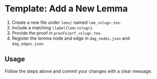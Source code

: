 # Template: Add a New Lemma

1. Create a new file under `lems/` named `lem_<slug>.tex`.
2. Include a matching `\label{lem:<slug>}`.
3. Provide the proof in `proofs/prf_<slug>.tex`.
4. Register the lemma node and edge in `dag_nodes.json` and `dag_edges.json`.

## Usage

Follow the steps above and commit your changes with a clear message.

